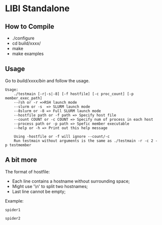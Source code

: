 LIBI Standalone
===============


How to Compile
--------------
  - ./configure
  - cd build/xxxx/
  - make 
  - make examples


Usage
-----
Go to *build/xxxx/bin* and follow the usage.

```
Usage: 
	./testmain [-r|-s|-8] [-f hostfile] [-c proc_count] [-p member_exec_path]
	--rsh or -r =>RSH launch mode 
	--slurm or -s  => SLURM launch mode 
	--8slurm or -8 => Full SLURM launch mode 
	--hostfile path or -f path => Specify host file
	--count COUNT or -c COUNT => Specify num of process in each host
	--process path or -p path => Spefic member executable
	--help or -h => Print out this help message

	Using -hostfile or -f will ignore --count/-c
	Run testmain without arguments is the same as ./testmain -r -c 2 -p testmember
```

A bit more
----------
The format of hostfile:
* Each line contains a hostname without surrounding space;
* Might use '\n' to split two hostnames;
* Last line cannot be empty;

Example:
```
spider1

spider2
```
